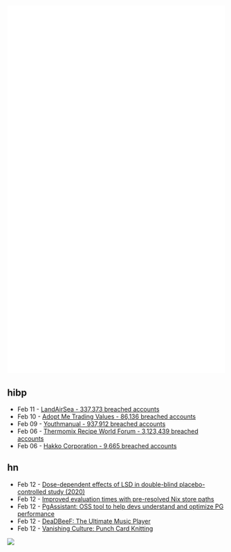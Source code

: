 ![Metrics](https://raw.githubusercontent.com/phixion/phixion/master/metrics.svg)

## hibp

<!--
for https://github.com/phixion/phixion/blob/main/.github/workflows/feeds.yml
-->
<!--START_SECTION:haveibeenpwnd-->
- Feb 11 - [LandAirSea - 337,373 breached accounts](https://haveibeenpwned.com/PwnedWebsites#LandAirSea)
- Feb 10 - [Adopt Me Trading Values - 86,136 breached accounts](https://haveibeenpwned.com/PwnedWebsites#AdoptMeTradingValues)
- Feb 09 - [Youthmanual - 937,912 breached accounts](https://haveibeenpwned.com/PwnedWebsites#Youthmanual)
- Feb 06 - [Thermomix Recipe World Forum - 3,123,439 breached accounts](https://haveibeenpwned.com/PwnedWebsites#Thermomix)
- Feb 06 - [Hakko Corporation - 9,665 breached accounts](https://haveibeenpwned.com/PwnedWebsites#Hakko)
<!--END_SECTION:haveibeenpwnd-->

## hn

<!--
for https://github.com/phixion/phixion/blob/main/.github/workflows/feeds.yml
-->
<!--START_SECTION:hn-->
- Feb 12 - [Dose-dependent effects of LSD in double-blind placebo-controlled study (2020)](https://www.nature.com/articles/s41386-020-00883-6)
- Feb 12 - [Improved evaluation times with pre-resolved Nix store paths](https://determinate.systems/posts/resolved-store-paths/)
- Feb 12 - [PgAssistant: OSS tool to help devs understand and optimize PG performance](https://github.com/nexsol-technologies/pgassistant)
- Feb 12 - [DeaDBeeF: The Ultimate Music Player](https://deadbeef.sourceforge.io/)
- Feb 12 - [Vanishing Culture: Punch Card Knitting](https://blog.archive.org/2025/02/12/vanishing-culture-punch-card-knitting/)
<!--END_SECTION:hn-->

<!--
for https://yhype.me
-->
![](https://hit.yhype.me/github/profile?user_id=13013670)
